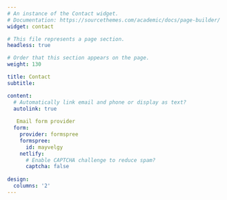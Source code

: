 ```yaml
---
# An instance of the Contact widget.
# Documentation: https://sourcethemes.com/academic/docs/page-builder/
widget: contact

# This file represents a page section.
headless: true

# Order that this section appears on the page.
weight: 130

title: Contact
subtitle:

content:
  # Automatically link email and phone or display as text?
  autolink: true
  
   Email form provider
  form:
    provider: formspree
    formspree:
      id: mayvelgy
    netlify:
      # Enable CAPTCHA challenge to reduce spam?
      captcha: false
  
design:
  columns: '2'
---
```

